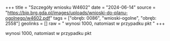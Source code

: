 +++
title = "Szczegóły wniosku W4602"
date = "2024-06-14"
source = "https://bip.brg.gda.pl/images/uploads/wnioski-do-planu-ogolnego/w4602.pdf"
tags = ["obręb: 0086", "wnioski-ogolne", "obręb: 2558"]
geolinks = []
raw = " wynosi 1000, natomiast w przypadku pkt "
+++

 wynosi 1000, natomiast w przypadku pkt 


